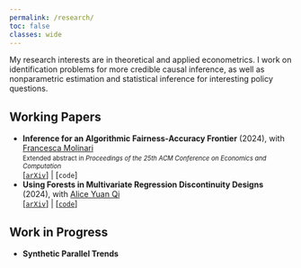 ```yaml
---
permalink: /research/
toc: false
classes: wide
---
```


My research interests are in theoretical and applied econometrics. I work on identification problems for more credible causal inference, as well as nonparametric estimation and statistical inference for interesting policy questions.

## Working Papers
- **Inference for an Algorithmic Fairness-Accuracy Frontier** (2024), with [Francesca Molinari](https://molinari.economics.cornell.edu/)\
  <span style="font-size:0.8em;">Extended abstract in *Proceedings of the 25th ACM Conference on Economics and Computation*</span> \
  [[`arXiv`](https://arxiv.org/abs/2402.08879)] | [`code`]
- **Using Forests in Multivariate Regression Discontinuity Designs** (2024), with [Alice Yuan Qi](https://econ.washington.edu/people/yuan-alice-qi) \
  [[`arXiv`](https://arxiv.org/abs/2303.11721)] | [[`code`](https://github.com/yqi3/RDForest)]


## Work in Progress
- **Synthetic Parallel Trends**

